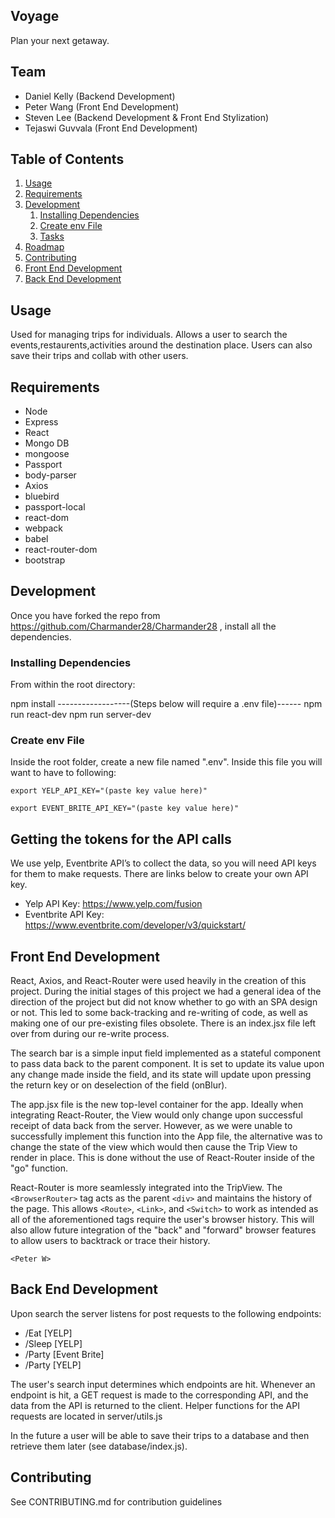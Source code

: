 ## Voyage

Plan your next getaway.

## Team

  - Daniel Kelly (Backend Development)
  - Peter Wang (Front End Development)
  - Steven Lee (Backend Development & Front End Stylization)
  - Tejaswi Guvvala (Front End Development)

## Table of Contents

1. [Usage](#Usage)
1. [Requirements](#requirements)
1. [Development](#development)
    1. [Installing Dependencies](#installing-dependencies)
    1. [Create env File](#create-env-file)
    1. [Tasks](#tasks)
1. [Roadmap](#roadmap)
1. [Contributing](#contributing)
1. [Front End Development](#front-end-development)
1. [Back End Development](#back-end-development)
## Usage

Used for managing trips for individuals. Allows a user to search the events,restaurents,activities around the destination place. Users can also save their trips and collab with other users.

## Requirements

* Node
* Express
* React
* Mongo DB
* mongoose
* Passport
* body-parser
* Axios
* bluebird
* passport-local
* react-dom
* webpack
* babel
* react-router-dom
* bootstrap

## Development
Once you have forked the repo from https://github.com/Charmander28/Charmander28 , install all the dependencies.
### Installing Dependencies

From within the root directory:

npm install
------------------(Steps below will require a .env file)------
npm run react-dev
npm run server-dev

### Create env File

Inside the root folder, create a new file named ".env". Inside this file you will want to have to following:

`export YELP_API_KEY="(paste key value here)"`

`export EVENT_BRITE_API_KEY="(paste key value here)"`

## Getting the tokens for the API calls
We use yelp, Eventbrite API’s to collect the data, so you will need API keys for them to make requests. There are links below to create your own API key. 
* Yelp API Key: https://www.yelp.com/fusion
* Eventbrite API Key: https://www.eventbrite.com/developer/v3/quickstart/


## Front End Development

React, Axios, and React-Router were used heavily in the creation of this project. During the initial stages of this project we had a general idea of the direction of the project but did not know whether to go with an SPA design or not. This led to some back-tracking and re-writing of code, as well as making one of our pre-existing files obsolete. There is an index.jsx file left over from during our re-write process. 

The search bar is a simple input field implemented as a stateful component to pass data back to the parent component. It is set to update its value upon any change made inside the field, and its state will update upon pressing the return key or on deselection of the field (onBlur). 

The app.jsx file is the new top-level container for the app. Ideally when integrating React-Router, the View would only change upon successful receipt of data back from the server. However, as we were unable to successfully implement this function into the App file, the alternative was to change the state of the view which would then cause the Trip View to render in place. This is done without the use of React-Router inside of the "go" function. 

React-Router is more seamlessly integrated into the TripView. The `<BrowserRouter>` tag acts as the parent `<div>` and maintains the history of the page. This allows `<Route>`, `<Link>`, and `<Switch>` to work as intended as all of the aforementioned tags require the user's browser history. This will also allow future integration of the "back" and "forward" browser features to allow users to backtrack or trace their history. 

`<Peter W>`

## Back End Development 

Upon search the server listens for post requests to the following endpoints: 
* /Eat [YELP]
* /Sleep [YELP]
* /Party [Event Brite]
* /Party [YELP]

The user's search input determines which endpoints are hit. Whenever an endpoint is hit, a GET request is made to the corresponding API, and the data from the API is returned to the client.  Helper functions for the API requests are located in server/utils.js

In the future a user will be able to save their trips to a database and then retrieve them later (see database/index.js).

## Contributing

See CONTRIBUTING.md for contribution guidelines
